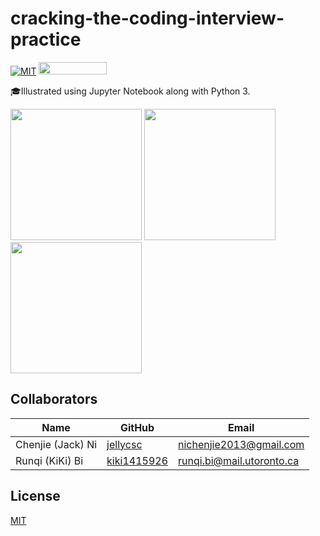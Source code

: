 # cracking-the-coding-interview-practice

[![MIT](https://img.shields.io/badge/License-MIT-green.svg)](LICENSE) <img src="https://raw.githubusercontent.com/jupyter/design/master/logos/Badges/nbviewer_badge.png" 
      width="109" height="20"><br>

🎓Illustrated using Jupyter Notebook along with Python 3.

<p float="left">
  <a href="https://jupyter.org/"><img src="https://user-images.githubusercontent.com/25379724/56854023-c99c7780-68fd-11e9-81c6-6b7e2a7b2526.png" height="210" /></a>
  <a href="http://www.crackingthecodinginterview.com/"><img src="https://user-images.githubusercontent.com/25379724/56853998-7aeedd80-68fd-11e9-901e-b772894d8e30.jpg" height="210" /></a>
  <a href="https://github.com/"><img src="https://user-images.githubusercontent.com/25379724/56853996-76c2c000-68fd-11e9-9cbc-f18defc96cc6.png" height="210" /></a>
</p>

## Collaborators

| Name                    | GitHub                                     | Email
| ----------------------- | ------------------------------------------ | -------------------------
| Chenjie (Jack) Ni       | [jellycsc](https://github.com/jellycsc)    | nichenjie2013@gmail.com
| Runqi (KiKi) Bi         | [kiki1415926](https://github.com/kiki1415926)    | runqi.bi@mail.utoronto.ca

## License
[MIT](LICENSE)
